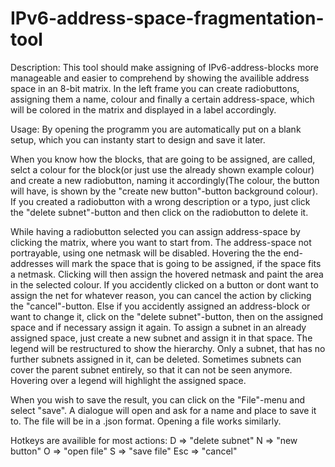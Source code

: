 # IPv6-address-space-fragmentation-tool
Description:
This tool should make assigning of IPv6-address-blocks more manageable and easier to comprehend by showing the availible address space in an 8-bit matrix. 
In the left frame you can create radiobuttons, assigning them a name, colour and finally a certain address-space, 
which will be colored in the matrix and displayed in a label accordingly.

Usage:
By opening the programm you are automatically put on a blank setup, which you can instanty start to design and save it later.

When you know how the blocks, that are going to be assigned, are called, 
selct a colour for the block(or just use the already shown example colour) and create a new radiobutton, 
naming it accordingly(The colour, the button will have, is shown by the "create new button"-button background colour).
If you created a radiobutton with a wrong description or a typo, 
just click  the "delete subnet"-button and then click on the radiobutton to delete it.

While having a radiobutton selected you can assign address-space by clicking the matrix, where you want to start from.
The address-space not portrayable, using one netmask will be disabled.
Hovering the the end-addresses will mark the space that is going to be assigned,
if the space fits a netmask.
Clicking will then assign the hovered netmask and paint the area in the selected colour.
If you accidently clicked on a button or dont want to assign the net for whatever reason,
you can cancel the action by clicking the "cancel"-button.
Else if you accidently assigned an address-block or want to change it,
click on the "delete subnet"-button, then on the assigned space and if necessary assign it again.
To assign a subnet in an already assigned space, just create a new subnet and assign it in that space.
The legend will be restructured to show the hierarchy.
Only a subnet, that has no further subnets assigned in it, can be deleted.
Sometimes subnets can cover the parent subnet entirely, so that it can not be seen anymore.
Hovering over a legend will highlight the assigned space.

When you wish to save the result, you can click on the "File"-menu and select "save".
A dialogue will open and ask for a name and place to save it to.
The file will be in a .json format.
Opening a file works similarly.

Hotkeys are availible for most actions:
D => "delete subnet"
N => "new button"
O => "open file"
S => "save file"
Esc => "cancel"

